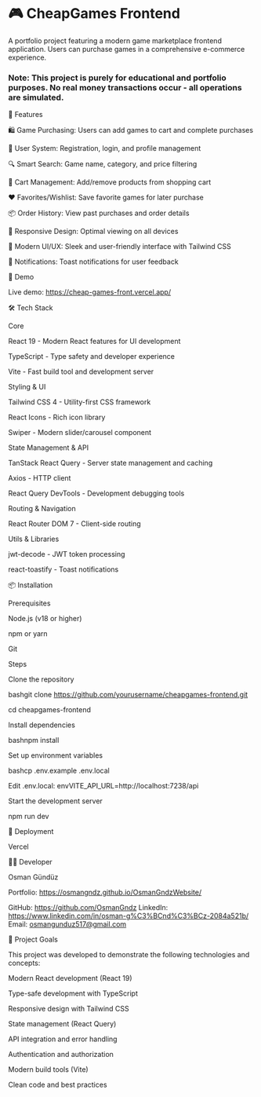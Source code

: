 # 🎮 CheapGames Frontend
A portfolio project featuring a modern game marketplace frontend application. Users can purchase games in a comprehensive e-commerce experience.

### Note: This project is purely for educational and portfolio purposes. No real money transactions occur - all operations are simulated.

🌟 Features

🛍️ Game Purchasing: Users can add games to cart and complete purchases

👤 User System: Registration, login, and profile management

🔍 Smart Search: Game name, category, and price filtering

🛒 Cart Management: Add/remove products from shopping cart

❤️ Favorites/Wishlist: Save favorite games for later purchase

📦 Order History: View past purchases and order details

📱 Responsive Design: Optimal viewing on all devices

🎨 Modern UI/UX: Sleek and user-friendly interface with Tailwind CSS

🔔 Notifications: Toast notifications for user feedback


🚀 Demo

Live demo: https://cheap-games-front.vercel.app/

🛠️ Tech Stack

Core

React 19 - Modern React features for UI development

TypeScript - Type safety and developer experience

Vite - Fast build tool and development server


Styling & UI

Tailwind CSS 4 - Utility-first CSS framework

React Icons - Rich icon library

Swiper - Modern slider/carousel component


State Management & API

TanStack React Query - Server state management and caching

Axios - HTTP client

React Query DevTools - Development debugging tools


Routing & Navigation

React Router DOM 7 - Client-side routing


Utils & Libraries

jwt-decode - JWT token processing

react-toastify - Toast notifications


📦 Installation

Prerequisites

Node.js (v18 or higher)

npm or yarn

Git


Steps

Clone the repository

bashgit clone https://github.com/yourusername/cheapgames-frontend.git

cd cheapgames-frontend


Install dependencies

bashnpm install

Set up environment variables

bashcp .env.example .env.local

Edit .env.local:
envVITE_API_URL=http://localhost:7238/api


Start the development server

npm run dev

🚀 Deployment

Vercel

👨‍💻 Developer

Osman Gündüz

Portfolio: https://osmangndz.github.io/OsmanGndzWebsite/

GitHub: https://github.com/OsmanGndz
LinkedIn: https://www.linkedin.com/in/osman-g%C3%BCnd%C3%BCz-2084a521b/
Email: osmangunduz517@gmail.com


🎯 Project Goals

This project was developed to demonstrate the following technologies and concepts:

Modern React development (React 19)

Type-safe development with TypeScript

Responsive design with Tailwind CSS

State management (React Query)

API integration and error handling

Authentication and authorization

Modern build tools (Vite)

Clean code and best practices
